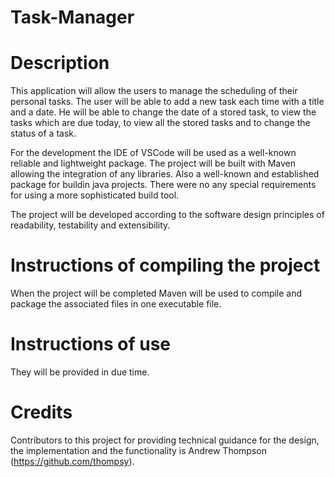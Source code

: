 # Task-Manager

# Description

This application will allow the users to manage the scheduling of their personal tasks. The user will be able to add a new task each time with a title and a date. He will be able to change the date of a stored task, to view the tasks which are due today, to view all the stored tasks and to change the status of a task. 

For the development the IDE of VSCode will be used as a well-known reliable and lightweight package. The project will be built with Maven allowing the integration of any libraries. Also a well-known and established package for buildin java projects. There were no any special requirements for using a more sophisticated build tool. 

The project will be developed according to the software design principles of readability, testability and extensibility.

# Instructions of compiling the project

When the project will be completed Maven will be used to compile and package the associated files in one executable file. 

# Instructions of use

They will be provided in due time.

# Credits

Contributors to this project for providing technical guidance for the design, the implementation and the functionality is Andrew Thompson (https://github.com/thompsy). 
